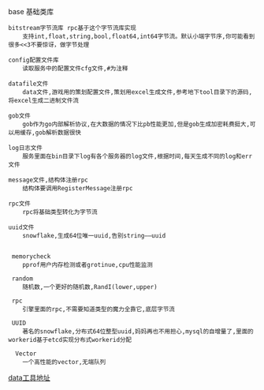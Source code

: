 base 基础类库

    bitstream字节流库 rpc基于这个字节流库实现
        支持int,float,string,bool,float64,int64字节流。默认小端字节序,你可能看到很多<<3不要惊讶，做字节处理
        
    config配置文件库
        读取服务中的配置文件cfg文件,#为注释
        
    datafile文件
        data文件,游戏用的策划配置文件,策划用excel生成文件,参考地下tool目录下的源码,将excel生成二进制文件流
               
    gob文件
        gob作为go内部解析协议,在大数据的情况下比pb性能更加,但是gob生成加密耗费挺大,可以用缓存,gob解析数据很快

    log日志文件
        服务里面在bin目录下log有各个服务器的log文件,根据时间,每天生成不同的log和err文件
       
    message文件,结构体注册rpc
        结构体要调用RegisterMessage注册rpc
        
    rpc文件
        rpc将基础类型转化为字节流
        
    uuid文件
        snowflake,生成64位唯一uuid,告别string——uuid
        
        
     memorycheck
        pprof用户内存检测或者grotinue,cpu性能监测
        
     random
        随机数,一个更好的随机数,RandI(lower,upper)
        
     rpc
        引擎里面的rpc,不需要知道类型的魔力全靠它,底层字节流
     
     UUID
        著名的snowflake,分布式64位整型uuid,妈妈再也不用担心,mysql的自增量了,里面的workerid基于etcd实现分布式workerid分配
        
      Vector
        一个高性能的vector,无端队列
        
        
[data工具地址](https://github.com/bobohume/gonet/tree/master/src/gonet/tool/data)
        
        

